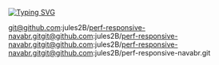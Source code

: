 <a href=""><img src="https://readme-typing-svg.demolab.com?font=Fira+Code&pause=1000&color=F7F7F7&center=true&vCenter=true&width=500&height=30&lines=Hello !;" alt="Typing SVG" /></a>
</p>


git@github.com:jules2B/perf-responsive-navabr.gitgit@github.com:jules2B/perf-responsive-navabr.gitgit@github.com:jules2B/perf-responsive-navabr.gitgit@github.com:jules2B/perf-responsive-navabr.git
